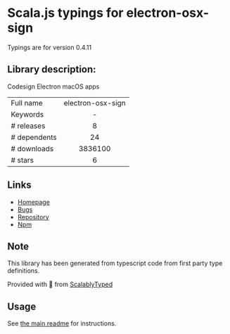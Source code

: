 
# Scala.js typings for electron-osx-sign

Typings are for version 0.4.11

## Library description:
Codesign Electron macOS apps

|                    |                 |
| ------------------ | :-------------: |
| Full name          | electron-osx-sign |
| Keywords           | - |
| # releases         | 8 |
| # dependents       | 24 |
| # downloads        | 3836100 |
| # stars            | 6 |

## Links
- [Homepage](https://github.com/electron-userland/electron-osx-sign)
- [Bugs](https://github.com/electron-userland/electron-osx-sign/issues)
- [Repository](https://github.com/electron-userland/electron-osx-sign)
- [Npm](https://www.npmjs.com/package/electron-osx-sign)
    


## Note
This library has been generated from typescript code from first party type definitions.

Provided with :purple_heart: from [ScalablyTyped](https://github.com/oyvindberg/ScalablyTyped)

## Usage
See [the main readme](../../readme.md) for instructions.


